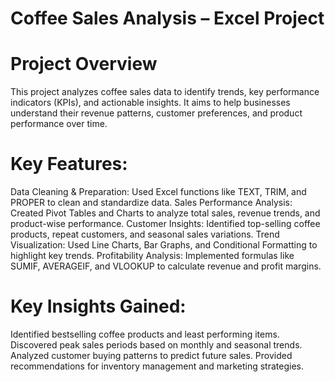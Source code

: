 # Coffee Sales Analysis – Excel Project
# Project Overview
This project analyzes coffee sales data to identify trends, key performance indicators (KPIs), and actionable insights. It aims to help businesses understand their revenue patterns, customer preferences, and product performance over time.
# Key Features:
Data Cleaning & Preparation: Used Excel functions like TEXT, TRIM, and PROPER to clean and standardize data.
Sales Performance Analysis: Created Pivot Tables and Charts to analyze total sales, revenue trends, and product-wise performance.
Customer Insights: Identified top-selling coffee products, repeat customers, and seasonal sales variations.
Trend Visualization: Used Line Charts, Bar Graphs, and Conditional Formatting to highlight key trends.
Profitability Analysis: Implemented formulas like SUMIF, AVERAGEIF, and VLOOKUP to calculate revenue and profit margins.
# Key Insights Gained:
Identified bestselling coffee products and least performing items.
Discovered peak sales periods based on monthly and seasonal trends.
Analyzed customer buying patterns to predict future sales.
Provided recommendations for inventory management and marketing strategies.
